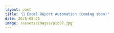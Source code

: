 ```yaml
---
layout: post
title: "📁 Excel Report Automation (Coming soon)"
date: 2025-08-25
image: /assets/images/pic07.jpg
---
```


